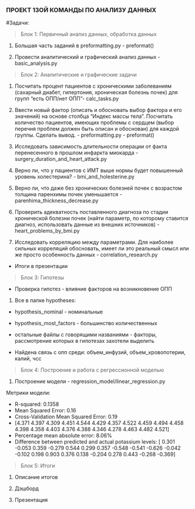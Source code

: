 ### ПРОЕКТ 13ОЙ КОМАНДЫ ПО АНАЛИЗУ ДАННЫХ

#Задачи:
> Блок 1: Первичный анализ данных, обработка данных

1. Большая часть заданий в preformatting.py - preformat()

2. Провести аналитический и графический анализ данных - basic_analysis.py

> Блок 2: Аналитические и графические задачи

1. Посчитать процент пациентов с хроническими заболеваниям
(сахарный диабет, гипертония, хроническая болезнь почек) для
групп “есть ОПП/нет ОПП”- calc_tasks.py

2.  Ввести новый фактор (описать и обосновать выбор фактора и его
значений) на основе столбца “Индекс массы тела”. Посчитать
количество пациентов, имеющих проблемы с сердцем (выбор
перечня проблем должен быть описан и обоснован) для каждой
группы. Сделать вывод. - preformatting.py - preformat()

3. Исследовать зависимость длительности операции от факта
перенесенного в прошлом инфаркта миокарда - surgery_duration_and_heart_attack.py

4. Верно ли, что у пациентов с ИМТ выше нормы будет повышенный
уровень холестерина? - bmi_and_holesterine.py

5. Верно ли, что даже без хронических болезней почек с возрастом
толщина паренхимы почек уменьшается - parenhima_thickness_decrease.py

6. Проверить адекватность поставленного диагноза по стадии
хронической болезни почек (найти параметр, по которому ставится
диагноз, использовать данные из внешних источников) - heart_problems_by_bmi.py

7. Исследовать корреляцию между параметрами. Для наиболее
сильных корреляций обосновать, имеет ли это реальный смысл или
же просто особенность данных - correlation_research.py

- Итоги в презентации

> Блок 3: Гипотезы

- Проверка гипотез - влияние факторов на возникновение ОПП

1. Все в папке hypotheses: 
- hypothesis_nominal - номинальные
- hypothesis_most_factors - большинство количественных
- остальные файлы с говорящими названиями - факторы, рассмотрение которых в гипотезах захотели выделить

- Найдена связь с опп среди: объем_инфузий, объем_кровопотерии, калий, чсс

> Блок 4: Построение и работа с регрессионной моделью

1. Построение модели - regression_model/linear_regression.py

 Метрики модели:

- R-squared: 0.1358
- Mean Squared Error: 0.16
- Cross-Validation Mean Squared Error: 0.19
- [4.371 4.397 4.309 4.451 4.544 4.429 4.357 4.522 4.459 4.494 4.458 4.398
 4.358 4.403 4.376 4.388 4.346 4.278 4.463 4.482 4.521]
- Percentage mean absolute error: 8.06%
- Difference between predicted and actual potassium levels: [ 0.301 -0.053  0.359 -0.279  0.544  0.299  0.357 -0.548 -0.541 -0.626
 -0.042 -0.102  0.198  0.903  0.376  0.138 -0.204  0.278  0.443 -0.268
 -0.369]


> Блок 5: Итоги

1. Описание итогов

2. Дэшборд

3. Презентация







